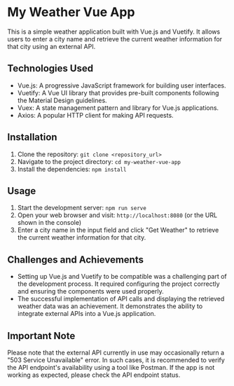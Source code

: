 # My Weather Vue App

This is a simple weather application built with Vue.js and Vuetify. It allows users to enter a city name and retrieve the current weather information for that city using an external API.

## Technologies Used

- Vue.js: A progressive JavaScript framework for building user interfaces.
- Vuetify: A Vue UI library that provides pre-built components following the Material Design guidelines.
- Vuex: A state management pattern and library for Vue.js applications.
- Axios: A popular HTTP client for making API requests.

## Installation

1. Clone the repository: `git clone <repository_url>`
2. Navigate to the project directory: `cd my-weather-vue-app`
3. Install the dependencies: `npm install`

## Usage

1. Start the development server: `npm run serve`
2. Open your web browser and visit: `http://localhost:8080` (or the URL shown in the console)
3. Enter a city name in the input field and click "Get Weather" to retrieve the current weather information for that city.

## Challenges and Achievements

- Setting up Vue.js and Vuetify to be compatible was a challenging part of the development process. It required configuring the project correctly and ensuring the components were used properly.
- The successful implementation of API calls and displaying the retrieved weather data was an achievement. It demonstrates the ability to integrate external APIs into a Vue.js application.

## Important Note

Please note that the external API currently in use may occasionally return a "503 Service Unavailable" error. In such cases, it is recommended to verify the API endpoint's availability using a tool like Postman. If the app is not working as expected, please check the API endpoint status.

